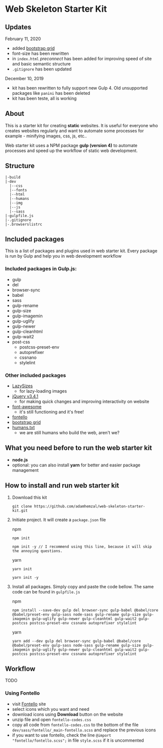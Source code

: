 # Web Skeleton Starter Kit

## Updates
February 11, 2020
  - added [bootstrap grid](https://github.com/m-spyratos/bootstrap-4-grid)
  - font-size has been rewritten
  - in `index.html` *preconnect* has been added for improving speed of site and basic semantic structure
  - `.gitignore` has been updated
  
December 10, 2019
  - kit has been rewritten to fully support new Gulp 4. Old unsupported packages like `panini` has been deleted
  - kit has been teste, all is working 

## About
This is a starter kit for creating **static** websites. It is useful for everyone who creates websites regularly and want to automate some processes for example - minifying images, css, js, etc..

Web starter kit uses a NPM package **gulp (version 4)** to automate processes and speed up the workflow of static web development.

## Structure

```
|-build
|-dev
  |--css
  |--fonts
  |--html
  |--humans
  |--img
  |--js
  |--sass
|-gulpfile.js
|-.gitignore
|-.browserslistrc
```

## Included packages
This is a list of packages and plugins used in web starter kit. Every package is run by Gulp and help you in web development workflow

### Included packages in Gulp.js:
- gulp
- del
- browser-sync
- babel
- sass
- gulp-rename
- gulp-size
- gulp-imagemin
- gulp-uglify
- gulp-newer
- gulp-cleanhtml
- gulp-wait2
- post-css
  - postcss-preset-env
  - autoprefixer
  - cssnano
  - stylelint

### Other included packages
- [LazySizes](http://afarkas.github.io/lazysizes/#examples)
  - for lazy-loading images
- [jQuery v3.4.1](https://jquery.com/)
  - for making quick changes and improving interactivity on website
- [font-awesome](https://fontawesome.com/v4.7.0/)
  - it's still functioning and it's free!
- [fontello](http://fontello.com/)
- [bootstrap grid](https://github.com/m-spyratos/bootstrap-4-grid)
- [humans.txt](http://humanstxt.org/Standard.html)
  - we are still humans who build the web, aren't we? 

## What you need before to run the web starter kit
- **node.js**
- optional: you can also install **yarn** for better and easier package management

## How to install and run web starter kit
1) Download this kit
    ```
    git clone https://github.com/adamhemzal/web-skeleton-starter-kit.git
    ```

2) Initiate project. It will create a `package.json` file

    npm

    ```
    npm init

    npm init -y // I recommend using this line, because it will skip the annoying questions.
    ```

    yarn

    ```
    yarn init

    yarn init -y
    ```  

3) Install all packages. Simply copy and paste the code bellow. The same code can be found in `gulpfile.js`

    npm

    ```
    npm install --save-dev gulp del browser-sync gulp-babel @babel/core @babel/preset-env gulp-sass node-sass gulp-rename gulp-size gulp-imagemin gulp-uglify gulp-newer gulp-cleanhtml gulp-wait2 gulp-postcss postcss-preset-env cssnano autoprefixer stylelint 
    ```

    yarn

    ```
    yarn add --dev gulp del browser-sync gulp-babel @babel/core @babel/preset-env gulp-sass node-sass gulp-rename gulp-size gulp-imagemin gulp-uglify gulp-newer gulp-cleanhtml gulp-wait2 gulp-postcss postcss-preset-env cssnano autoprefixer stylelint
    ```

## Workflow
TODO

### Using Fontello
- visit [Fontello](http://fontello.com/) site
- select icons which you want and need
- download icons using **Download** button on the website
- unzip file and open `fontello-codes.css`
- copy all code from `fontello-codes.css` to the bottom of the file `dev/sass/fontello/_main-fontello.scss` and replace the previous icons
- if you want to use fontello, check the line `@import "fontello/fontello.scss";` in file `style.scss` if it is uncommented
